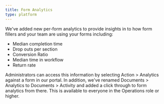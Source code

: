 ```yaml
---
title: Form Analytics
type: platform
---
```


We've added new per-form analytics to provide insights in to how form fillers and your team are using your forms including:

* Median completion time
* Drop outs per section
* Conversion Ratio
* Median time in workflow
* Return rate

Administrators can access this information by selecting Action > Analytics against a form in our portal. In addition, we've renamed Documents > Analytics to Documents > Activity and added a click through to form analytics from there. This is available to everyone in the Operations role or higher.